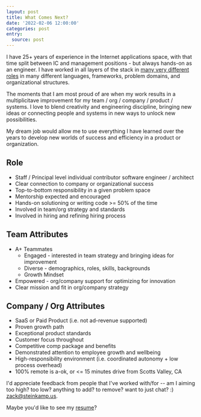 ```yaml
---
layout: post
title: What Comes Next?
date: '2022-02-06 12:00:00'
categories: post
entry:
  source: post
---
```


I have 25+ years of experience in the Internet applications space, with that time split between IC and management positions - but always hands-on as an engineer. I have worked in all layers of the stack in [many very different roles](/resume/) in many different languages, frameworks, problem domains, and organizational structures.

The moments that I am most proud of are when my work results in a multiplicitave improvement for my team / org / company / product / systems. I love to blend creativity and engineering discipline, bringing new ideas or connecting people and systems in new ways to unlock new possibilities.

My dream job would allow me to use everything I have learned over the years to develop new worlds of success and efficiency in a product or organization.

## Role

* Staff / Principal level individual contributor software engineer / architect
* Clear connection to company or organizational success
* Top-to-bottom responsibility in a given problem space
* Mentorship expected and encouraged
* Hands-on solutioning or writing code >= 50% of the time
* Involved in team/org strategy and standards
* Involved in hiring and refining hiring process

## Team Attributes

* A+ Teammates
  * Engaged - interested in team strategy and bringing ideas for improvement
  * Diverse - demographics, roles, skills, backgrounds
  * Growth Mindset
* Empowered - org/company support for optimizing for innovation
* Clear mission and fit in org/company strategy

## Company / Org Attributes

* SaaS or Paid Product (i.e. not ad-revenue supported)
* Proven growth path
* Exceptional product standards
* Customer focus throughout
* Competitive comp package and benefits
* Demonstrated attention to employee growth and wellbeing
* High-responsibility environment (i.e. coordinated autonomy + low process overhead)
* 100% remote is a-ok, or <= 15 minutes drive from Scotts Valley, CA

I'd appreciate feedback from people that I've worked with/for -- am I aiming too high? too low? anything to add? to remove? want to just chat? :) <a href="mailto:zack@steinkamp.us">zack@steinkamp.us</a>.

Maybe you'd like to see my [resume](/resume/)?
